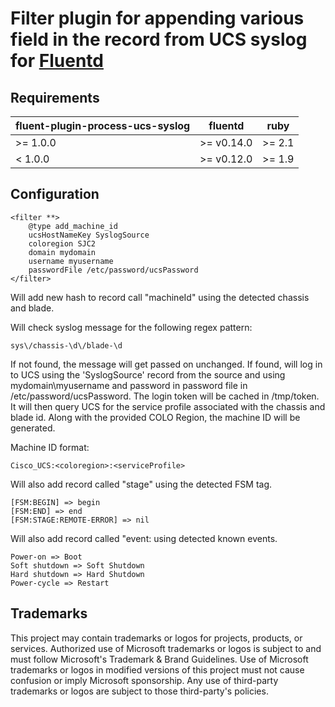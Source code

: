# Filter plugin for appending various field in the record from UCS syslog for [Fluentd](http://fluentd.org)

## Requirements

| fluent-plugin-process-ucs-syslog | fluentd | ruby |
|----------------------------------|---------|------|
| >= 1.0.0 | >= v0.14.0 | >= 2.1   |
|  < 1.0.0 | >= v0.12.0 | >= 1.9   |

## Configuration

    <filter **>
        @type add_machine_id
        ucsHostNameKey SyslogSource
        coloregion SJC2
        domain mydomain
        username myusername
        passwordFile /etc/password/ucsPassword
    </filter>

Will add new hash to record call "machineId" using the detected chassis and blade.

Will check syslog message for the following regex pattern:
    
    sys\/chassis-\d\/blade-\d

If not found, the message will get passed on unchanged.
If found, will log in to UCS using the 'SyslogSource' record from the source and using mydomain\myusername and password in password file in /etc/password/ucsPassword. The login token will be cached in /tmp/token. It will then query UCS for the service profile associated with the chassis and blade id. Along with the provided COLO Region, the machine ID will be generated.

Machine ID format:

    Cisco_UCS:<coloregion>:<serviceProfile>

Will also add record called "stage" using the detected FSM tag.

    [FSM:BEGIN] => begin
    [FSM:END] => end
    [FSM:STAGE:REMOTE-ERROR] => nil

Will also add record called "event: using detected known events.

    Power-on => Boot
    Soft shutdown => Soft Shutdown
    Hard shutdown => Hard Shutdown
    Power-cycle => Restart

## Trademarks 

This project may contain trademarks or logos for projects, products, or services. Authorized use of Microsoft trademarks or logos is subject to and must follow Microsoft's Trademark & Brand Guidelines. Use of Microsoft trademarks or logos in modified versions of this project must not cause confusion or imply Microsoft sponsorship. Any use of third-party trademarks or logos are subject to those third-party's policies.
